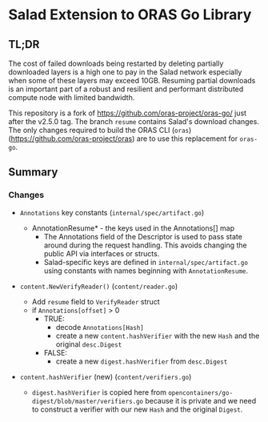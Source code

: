 # Salad Extension to ORAS Go Library

## TL;DR

The cost of failed downloads being restarted by deleting partially downloaded layers
is a high one to pay in the Salad network especially when some of these layers may exceed
10GB.  Resuming partial downloads is an important part of a robust and resilient and
performant distributed compute node with limited bandwidth.

This repository is a fork of https://github.com/oras-project/oras-go/ just after the v2.5.0
tag.  The branch `resume` contains Salad's download changes.  The only changes required to
build the ORAS CLI (`oras`) (https://github.com/oras-project/oras) are to use this replacement
for `oras-go`.

## Summary

### Changes

* `Annotations` key constants (`internal/spec/artifact.go`)
  * AnnotationResume* - the keys used in the Annotations[] map
    * The Annotations field of the Descriptor is used to pass state around during the request handling.  This avoids changing the public API via interfaces or structs.
    * Salad-specific keys are defined in `internal/spec/artifact.go` using constants with names beginning with `AnnotationResume`.

* `content.NewVerifyReader()` (`content/reader.go`)
  * Add `resume` field to `VerifyReader` struct
  * if `Annotations[offset]` > 0
    * TRUE:
      * decode `Annotations[Hash]`
      * create a new `content.hashVerifier` with the new `Hash` and the original `desc.Digest`
    * FALSE:
      * create a new `digest.hashVerifier` from `desc.Digest`

* `content.hashVerifier` (new) (`content/verifiers.go`)
  * `digest.hashVerifier` is copied here from `opencontainers/go-digest/blob/master/verifiers.go`
    because it is private and we need to construct a verifier with our new `Hash` and the original `Digest`.
